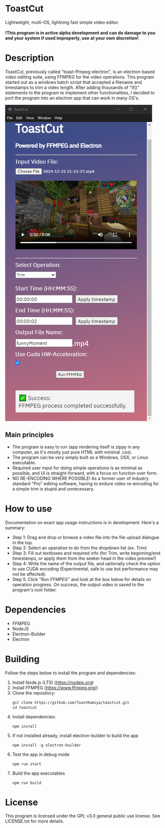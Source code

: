 # ToastCut
Lightweight, multi-OS, lightning fast simple video editor.<br/>
<br/>
**!This program is in active alpha development and can do damage to you and your system if used improperly, use at your own discretion!**

# Description
ToastCut, previously called "toast-ffmpeg-electron", is an electron-based video editing suite, using FFMPEG for the video operations.
This program started out as a windows batch script that accepted a filename and timestamps to trim a video length. After adding thousands of "if()" statements to the program to implement other functionalities, I decided to port the program into an electron app that can work in many OS's.

![App Screenshot](assets/screenshot.png)

## Main principles
- The program is easy to run (app rendering itself is zippy in any computer, as it's mostly just pure HTML with minimal .css).
- The program can be very simply built as a Windows, OSX, or Linux executable.
- Required user input for doing simple operations is as minimal as possible, and UI is straight-forward, with a focus on function over form.
- NO RE-ENCODING WHERE POSSIBLE! As a former user of industry standard "Pro" editing software, having to endure video re-encoding for a simple trim is stupid and unnecessary.

# How to use
Documentation on exact app usage instructions is in development. Here's a summary:
- Step 1: Drag and drop or browse a video file into the file upload dialogue in the top.
- Step 2: Select an operation to do from the dropdown list (ex. Trim)
- Step 3: Fill out textboxes and required info (for Trim, write beginning/end timestamps, or apply them from the seeker head in the video preview!)
- Step 4: Write the name of the output file, and optionally check the option to use CUDA encoding (Experimental, safe to use but performance may not be affected).
- Step 5. Click "Run FFMPEG" and look at the box below for details on operation progress. On success, the output video is saved to the program's root folder.

# Dependencies
  - FFMPEG
  - NodeJS
  - Electron-Builder
  - Electron

# Building
Follow the steps below to install the program and dependencies:
1. Install Node.js (LTS) (https://nodejs.org)
2. Install FFMPEG (https://www.ffmpeg.org/)
3. Clone the repository:
   ```
   git clone https://github.com/ToastKamiya/toastcut.git
   cd toastcut
4. Install dependencies:
   ```
   npm install
5. If not installed already, install electron-builder to build the app
   ```
   npm install -g electron-builder
6. Test the app in debug mode
   ```
   npm run start
7. Build the app executables
   ```
   npm run build
# License
This program is licensed under the GPL v3.0 general public use license. See LICENSE.txt for more details.
